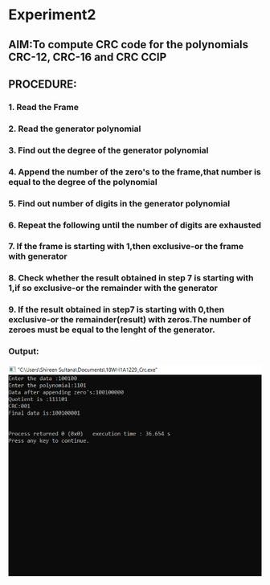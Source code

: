 # Experiment2

## AIM:To compute CRC code for the polynomials CRC-12, CRC-16 and CRC CCIP

## PROCEDURE:
### 1. Read the Frame
### 2. Read the generator polynomial
### 3. Find out the degree of the generator polynomial
### 4. Append the number of the zero's to the frame,that number is equal to the degree of the polynomial
### 5. Find out number of digits in the generator polynomial
### 6. Repeat the following until the number of digits are exhausted
### 7. If the frame is starting with 1,then exclusive-or the frame with generator
### 8. Check whether the result obtained in step 7 is starting with 1,if so exclusive-or the remainder with the generator
### 9. If the result obtained in step7 is starting with 0,then exclusive-or the remainder(result) with zeros.The number of zeroes must be equal to the lenght of the generator.

### Output:
![output](CRC.png)

